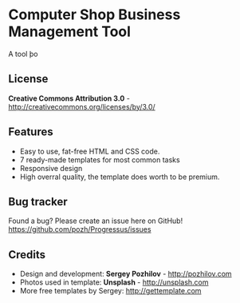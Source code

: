 Computer Shop Business Management Tool
=============

A tool þo


License
-------
**Creative Commons Attribution 3.0** - http://creativecommons.org/licenses/by/3.0/


Features
-----------

* Easy to use, fat-free HTML and CSS code.
* 7 ready-made templates for most common tasks
* Responsive design
* High overral quality, the template does worth to be premium.


Bug tracker
-----------

Found a bug? Please create an issue here on GitHub! 
https://github.com/pozh/Progressus/issues


Credits
-------
* Design and development: **Sergey Pozhilov** - http://pozhilov.com
* Photos used in template: **Unsplash** - http://unsplash.com
* More free templates by Sergey: http://gettemplate.com
